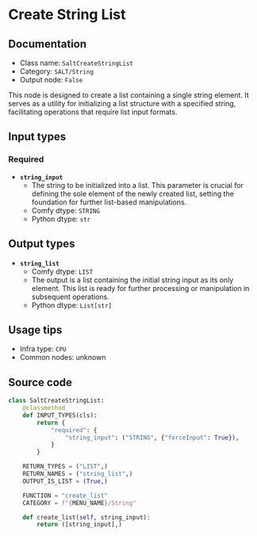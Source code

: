 # Create String List
## Documentation
- Class name: `SaltCreateStringList`
- Category: `SALT/String`
- Output node: `False`

This node is designed to create a list containing a single string element. It serves as a utility for initializing a list structure with a specified string, facilitating operations that require list input formats.
## Input types
### Required
- **`string_input`**
    - The string to be initialized into a list. This parameter is crucial for defining the sole element of the newly created list, setting the foundation for further list-based manipulations.
    - Comfy dtype: `STRING`
    - Python dtype: `str`
## Output types
- **`string_list`**
    - Comfy dtype: `LIST`
    - The output is a list containing the initial string input as its only element. This list is ready for further processing or manipulation in subsequent operations.
    - Python dtype: `List[str]`
## Usage tips
- Infra type: `CPU`
- Common nodes: unknown


## Source code
```python
class SaltCreateStringList:
    @classmethod
    def INPUT_TYPES(cls):
        return {
            "required": {
                "string_input": ("STRING", {"forceInput": True}),
            }
        }

    RETURN_TYPES = ("LIST",)
    RETURN_NAMES = ("string_list",)
    OUTPUT_IS_LIST = (True,)

    FUNCTION = "create_list"
    CATEGORY = f"{MENU_NAME}/String"

    def create_list(self, string_input):
        return ([string_input],)

```
